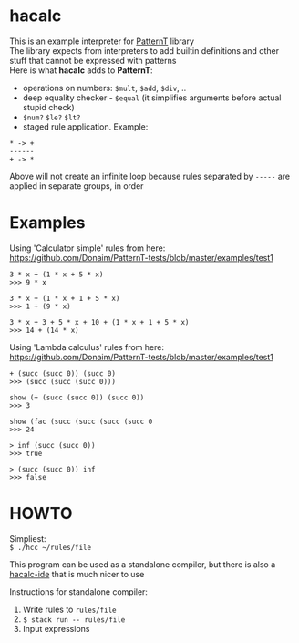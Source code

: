 # hacalc

This is an example interpreter for [PatternT](https://github.com/Donaim/PatternT) library  
The library expects from interpreters to add builtin definitions and other stuff that cannot be expressed with patterns  
Here is what **hacalc** adds to **PatternT**:
- operations on numbers: `$mult`, `$add`, `$div`, ..
- deep equality checker - `$equal` (it simplifies arguments before actual stupid check)
- `$num?` `$le?` `$lt?`
- staged rule application. Example:

```
* -> +
------
+ -> *
```

Above will not create an infinite loop because rules separated by `-----` are applied in separate groups, in order

# Examples

Using 'Calculator simple' rules from here: https://github.com/Donaim/PatternT-tests/blob/master/examples/test1  
```
3 * x + (1 * x + 5 * x)
>>> 9 * x

3 * x + (1 * x + 1 + 5 * x)
>>> 1 + (9 * x)

3 * x + 3 + 5 * x + 10 + (1 * x + 1 + 5 * x)
>>> 14 + (14 * x)
```

Using 'Lambda calculus' rules from here: https://github.com/Donaim/PatternT-tests/blob/master/examples/test1  
```
+ (succ (succ 0)) (succ 0)
>>> (succ (succ (succ 0)))

show (+ (succ (succ 0)) (succ 0))
>>> 3

show (fac (succ (succ (succ (succ 0
>>> 24

> inf (succ (succ 0))
>>> true

> (succ (succ 0)) inf
>>> false
```

# HOWTO

Simpliest:  
`$ ./hcc ~/rules/file`  

This program can be used as a standalone compiler, but there is also a [hacalc-ide](https://github.com/Donaim/hacalc-ide) that is much nicer to use

Instructions for standalone compiler:
1) Write rules to `rules/file`
2) `$ stack run -- rules/file`
3) Input expressions

